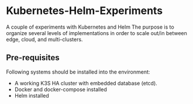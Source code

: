 # Kubernetes-Helm-Experiments
A couple of experiments with Kubernetes and Helm
The purpose is to organize several levels of implementations in order to scale out/in between edge, cloud, and multi-clusters.

## Pre-requisites
Following systems should be installed into the environment:
- A working K3S HA cluster with embedded database (etcd).
- Docker and docker-compose installed
- Helm installed

